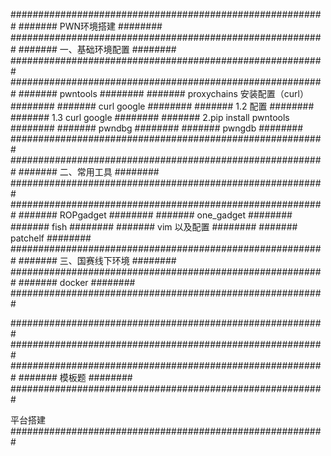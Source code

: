 #########################################################
#######                        PWN环境搭建       ######## 
#########################################################
#######                 一、基础环境配置        ######## 
#########################################################
#########################################################
#######           pwntools                       ######## 
#######           proxychains 安装配置（curl）   ######## 
#######           curl  google                   ######## 
#######        1.2 配置                          ######## 
#######         1.3 curl google                  ######## 
#######     2.pip install  pwntools              ######## 
#######    pwndbg                                ######## 
#######    pwngdb                                ######## 
#########################################################
#########################################################
#######           二、常用工具                   ######## 
#########################################################
#########################################################
#######    ROPgadget                             ######## 
#######    one_gadget                            ######## 
#######    fish                                  ######## 
#######    vim 以及配置                          ######## 
#######    patchelf                              ######## 
#########################################################
#######         三、国赛线下环境                 ######## 
#########################################################
#######         docker                           ######## 
#########################################################


#########################################################
#########################################################
#########################################################
#######         模板题                           ######## 
#########################################################

平台搭建
#########################################################


